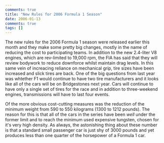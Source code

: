 ```yaml
---
comments: true
title: "New Rules for 2006 Formula 1 Season"
date: 2006-01-13
comments: true
tags: []
---
```

The new rules for the 2006 Formula 1 season were released earlier this month and they make some pretty big changes, mostly in the name of reducing the cost to participating teams.  In addition to the new 2.4-liter V8 engines, which are rev-limited to 19,000 rpm, the FIA has said that they will review bodywork to reduce downforce whilst maintain drag levels.  In this same vein of increacing reliance on mechanical grip, tire sizes have been increased and slick tires are back.  One of the big questions from last year was whtether F1 would continue to have two tire manufacturers and it looks like all of the cars will be on Bridgestones next year.  Cars will continue to have only a single set of tires for the race and in addition to three-weekend engines, transmissions will have to last four events.

Of the more obvious cost-cutting measures was the reduction of the minimum weight from 590 to 550 kilograms (1300 to 1212 pounds).  The reason for this is that all of the cars in the series have been *well* under the former limit and to reach the minimum used expensive tungsten, chosen for it's very high density.  As always, the astonishing thing about these number is that a standard small passenger car is just shy of 3000 pounds and yet produces less than one quarter of the horsepower of a Formula 1 car.
